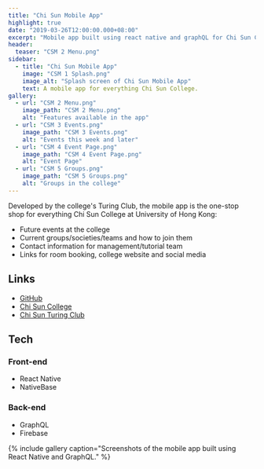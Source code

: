 ```yaml
---
title: "Chi Sun Mobile App"
highlight: true
date: "2019-03-26T12:00:00.000+08:00"
excerpt: "Mobile app built using react native and graphQL for Chi Sun College of University of Hong Kong."
header:
  teaser: "CSM 2 Menu.png"
sidebar:
  - title: "Chi Sun Mobile App"
    image: "CSM 1 Splash.png"
    image_alt: "Splash screen of Chi Sun Mobile App"
    text: A mobile app for everything Chi Sun College.
gallery:
  - url: "CSM 2 Menu.png"
    image_path: "CSM 2 Menu.png"
    alt: "Features available in the app"
  - url: "CSM 3 Events.png"
    image_path: "CSM 3 Events.png"
    alt: "Events this week and later"
  - url: "CSM 4 Event Page.png"
    image_path: "CSM 4 Event Page.png"
    alt: "Event Page"
  - url: "CSM 5 Groups.png"
    image_path: "CSM 5 Groups.png"
    alt: "Groups in the college"
---
```


Developed by the college's Turing Club, the mobile app is the one-stop shop for everything Chi Sun College at University of Hong Kong:

- Future events at the college
- Current groups/societies/teams and how to join them
- Contact information for management/tutorial team
- Links for room booking, college website and social media

## Links

- [GitHub](https://github.com/hkuturingclub/ChiSunApp)
- [Chi Sun College](http://www.chisuncollege.hku.hk/)
- [Chi Sun Turing Club](https://github.com/hkuturingclub)

## Tech

### Front-end

- React Native
- NativeBase

### Back-end

- GraphQL
- Firebase

{% include gallery caption="Screenshots of the mobile app built using React Native and GraphQL." %}
